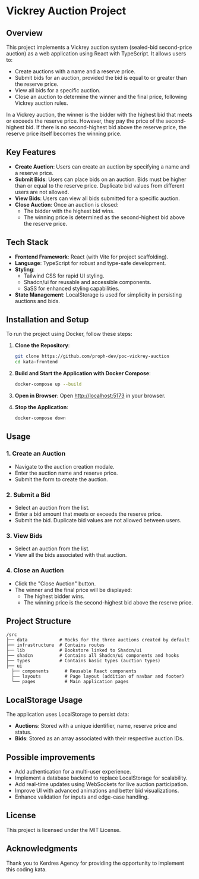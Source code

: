 # Vickrey Auction Project

## Overview
This project implements a Vickrey auction system (sealed-bid second-price auction) as a web application using React with TypeScript. It allows users to:

- Create auctions with a name and a reserve price.
- Submit bids for an auction, provided the bid is equal to or greater than the reserve price.
- View all bids for a specific auction.
- Close an auction to determine the winner and the final price, following Vickrey auction rules.

In a Vickrey auction, the winner is the bidder with the highest bid that meets or exceeds the reserve price. However, they pay the price of the second-highest bid. If there is no second-highest bid above the reserve price, the reserve price itself becomes the winning price.

## Key Features

- **Create Auction**: Users can create an auction by specifying a name and a reserve price.
- **Submit Bids**: Users can place bids on an auction. Bids must be higher than or equal to the reserve price. Duplicate bid values from different users are not allowed.
- **View Bids**: Users can view all bids submitted for a specific auction.
- **Close Auction**: Once an auction is closed:
  - The bidder with the highest bid wins.
  - The winning price is determined as the second-highest bid above the reserve price.

## Tech Stack

- **Frontend Framework**: React (with Vite for project scaffolding).
- **Language**: TypeScript for robust and type-safe development.
- **Styling**:
  - Tailwind CSS for rapid UI styling.
  - Shadcn/ui for reusable and accessible components.
  - SaSS for enhanced styling capabilities.
- **State Management**: LocalStorage is used for simplicity in persisting auctions and bids.

## Installation and Setup
To run the project using Docker, follow these steps:

1. **Clone the Repository**:
   ```bash
   git clone https://github.com/proph-dev/poc-vickrey-auction
   cd kata-frontend
   ```

2. **Build and Start the Application with Docker Compose**:
   ```bash
   docker-compose up --build
   ```

3. **Open in Browser**:
   Open [http://localhost:5173](http://localhost:5173) in your browser.

4. **Stop the Application**:
   ```bash
   docker-compose down
   ```

## Usage

### 1. Create an Auction
- Navigate to the auction creation modale.
- Enter the auction name and reserve price.
- Submit the form to create the auction.

### 2. Submit a Bid
- Select an auction from the list.
- Enter a bid amount that meets or exceeds the reserve price.
- Submit the bid. Duplicate bid values are not allowed between users.

### 3. View Bids
- Select an auction from the list.
- View all the bids associated with that auction.

### 4. Close an Auction
- Click the "Close Auction" button.
- The winner and the final price will be displayed:
  - The highest bidder wins.
  - The winning price is the second-highest bid above the reserve price.

## Project Structure

```
/src
├── data            # Mocks for the three auctions created by default
├── infrastructure  # Contains routes
├── lib             # Bookstore linked to Shadcn/ui
├── shadcn          # Contains all Shadcn/ui components and hooks
├── types           # Contains basic types (auction types)
├── ui
  ├── components      # Reusable React components
  ├── layouts         # Page layout (addition of navbar and footer)
  └── pages           # Main application pages
```

## LocalStorage Usage

The application uses LocalStorage to persist data:

- **Auctions**: Stored with a unique identifier, name, reserve price and status.
- **Bids**: Stored as an array associated with their respective auction IDs.

## Possible improvements

- Add authentication for a multi-user experience.
- Implement a database backend to replace LocalStorage for scalability.
- Add real-time updates using WebSockets for live auction participation.
- Improve UI with advanced animations and better bid visualizations.
- Enhance validation for inputs and edge-case handling.

## License
This project is licensed under the MIT License.

## Acknowledgments
Thank you to Kerdres Agency for providing the opportunity to implement this coding kata.
